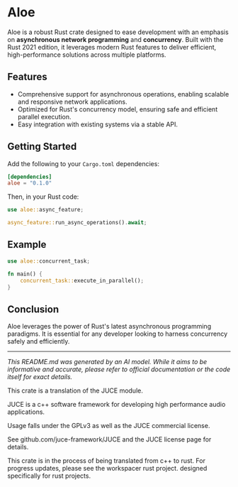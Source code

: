 # Aloe

Aloe is a robust Rust crate designed to ease development with an emphasis on **asynchronous network programming** and **concurrency**. Built with the Rust 2021 edition, it leverages modern Rust features to deliver efficient, high-performance solutions across multiple platforms.

## Features
- Comprehensive support for asynchronous operations, enabling scalable and responsive network applications.
- Optimized for Rust's concurrency model, ensuring safe and efficient parallel execution.
- Easy integration with existing systems via a stable API.

## Getting Started
Add the following to your `Cargo.toml` dependencies:
```toml
[dependencies]
aloe = "0.1.0"
```

Then, in your Rust code:
```rust
use aloe::async_feature;

async_feature::run_async_operations().await;
```

## Example
```rust
use aloe::concurrent_task;

fn main() {
    concurrent_task::execute_in_parallel();
}
```

## Conclusion
Aloe leverages the power of Rust's latest asynchronous programming paradigms. It is essential for any developer looking to harness concurrency safely and efficiently.

---
*This README.md was generated by an AI model. While it aims to be informative and accurate, please refer to official documentation or the code itself for exact details.*

This crate is a translation of the JUCE module.

JUCE is a c++ software framework for developing high performance audio applications.

Usage falls under the GPLv3 as well as the JUCE commercial license.

See github.com/juce-framework/JUCE and the JUCE license page for details.

This crate is in the process of being translated from c++ to rust. For progress updates, please see the workspacer rust project. designed specifically for rust projects.
